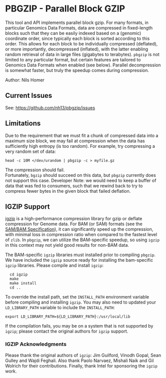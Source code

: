 # PBGZIP - Parallel Block GZIP

This tool and API implements parallel block gzip.
For many formats, in particular Genomics Data Formats, data are compressed in fixed-length blocks such that they can be easily indexed based on a (genomic) coordinate order, since typically each block is sorted according to this order.
This allows for each block to be individually compressed (deflated), or more importantly, decompressed (inflated), with the latter enabling random retrieval of data in large files (gigabytes to terabytes).
`pbgzip` is not limited to any particular format, but certain features are tailored to Genomics Data Formats when enabled (see below).
Parallel decompression is somewhat faster, but truly the speedup comes during compression.

Author: Nils Homer

## Current Issues

See: https://github.com/nh13/pbgzip/issues

## Limitations

Due to the requirement that we must fit a chunk of compressed data into a maximum size block, we may fail at compression when the data has sufficiently high entropy (is too random).
For example, try compressing a very random set of data:

```
head -c 10M </dev/urandom | pbgzip -c > myfile.gz
```

The compression should fail.  
Fortunately, ```bgzip``` should succeed on this data, but ```pbgzip``` currently does not support this case.
Developer Note: we would need to keep a buffer of data that was fed to consumers, such that we rewind back to try to compress fewer bytes in the given block that failed deflation.

## IGZIP Support

[igzip](https://software.intel.com/en-us/articles/igzip-a-high-performance-deflate-compressor-with-optimizations-for-genomic-data) is a high-performance compression library for gzip or deflate compression for Genome data.
For BAM (or SAM) formats (see the [SAM/BAM Specification](https://samtools.github.io/hts-specs/SAMv1.pdf)), it can significantly speed up the compression, with minimal loss in compression ratio when compared to the fastest level of ```zlib```.
In `pbgzip`, we can utilize the BAM-specific speedup, so using `igzip` in this context may not yield good results for non-BAM data.

The BAM-specific `igzip` libraries must installed prior to compiling `pbgzip`.
We have included the `igzip` source ready for installing the bam-specific `igzip` libraries.
Please compile and install `igzip`:

```
  cd igzip
  make
  make install
  cd ..
```

To override the install path, set the `INSTALL_PATH` environment variable before compiling and installing `igzip`.
You may also need to updated your `LD_LIBRARY_PATH` variable to include the `INSTALL_PATH`:

```
export LD_LIBRARY_PATH=${LD_LIBRARY_PATH}:/usr/local/lib
```

If the compilation fails, you may be on a system that is not supported by `igzip`; please contact the original authors for `igzip` support.

### IGZIP Acknowledgments
Please thank the original authors of `igzip`: Jim Guilford, Vinodh Gopal, Sean Gulley and Wajdi Feghali.
Also thank Paolo Narvaez, Mishali Naik and Gil Wolrich for their contributions.
Finally, thank Intel for sponsoring the `igzip` work.
